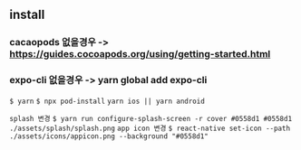 ## install

### cacaopods 없을경우 -> https://guides.cocoapods.org/using/getting-started.html
### expo-cli 없을경우 -> yarn global add expo-cli

`$ yarn`
`$ npx pod-install`
`yarn ios || yarn android`

`splash 변경`
`$ yarn run configure-splash-screen -r cover #0558d1 #0558d1 ./assets/splash/splash.png`
`app icon 변경`
`$ react-native set-icon --path ./assets/icons/appicon.png --background "#0558d1"`